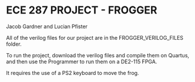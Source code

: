 # ECE 287 PROJECT - FROGGER
Jacob Gardner and Lucian Pfister

All of the verilog files for our project are in the FROGGER_VERILOG_FILES folder.

To run the project, download the verilog files and compile them on Quartus, and then use the Programmer to run them on a DE2-115 FPGA.

It requires the use of a PS2 keyboard to move the frog. 
